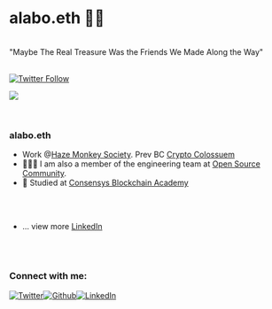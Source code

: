 # alabo.eth 👋🏼 

<br/>
"Maybe The Real Treasure Was the Friends We Made Along the Way"
<br/>
<br/>

[![Twitter Follow](https://img.shields.io/twitter/follow/0xavm?color=1DA1F2&logo=twitter&style=for-the-badge)](https://twitter.com/intent/follow?original_referer=https%3A%2F%2Fgithub.com%2Falabobriggs&screen_name=alabobriggs)

![](https://komarev.com/ghpvc/?username=alabobriggs)

<br/>

### alabo.eth

- Work @[Haze Monkey Society](https://www.hazemonkeysociety.com/). Prev BC [Crypto Colossuem](https://www.cryptocolosseum.com/)
- 👷🏾‍♀️ I am also a member of the engineering team at [Open Source Community](https://twitter.com/oscafrica?lang=en).
- 📝 Studied at [Consensys Blockchain Academy](https://consensys.net/academy/)
<br/>
<br/>

- ... view more [LinkedIn](https://www.linkedin.com/in/alabo-briggs-31744a161/)

<br/>
<br/>

### Connect with me:


<a href="https://twitter.com/0xavm" target="_blank"><img alt="Twitter" src="https://img.shields.io/badge/-Twitter-1DA1F2?logo=twitter&logoColor=white&style=flat-square" /></a><a href="https://github.com/alabobriggs" target="_blank"><img alt="Github" src="https://img.shields.io/badge/-GitHub-181717?&style=flat-square&logo=github&logoColor=white" /><a href="https://www.linkedin.com/in/alabo-briggs-31744a161/" target="_blank"><img alt="LinkedIn" src="https://img.shields.io/badge/-LinkedIn-0A66C2?&style=flat-square&logo=linkedin&logoColor=white" />
</a>

<br/>
<br/>
